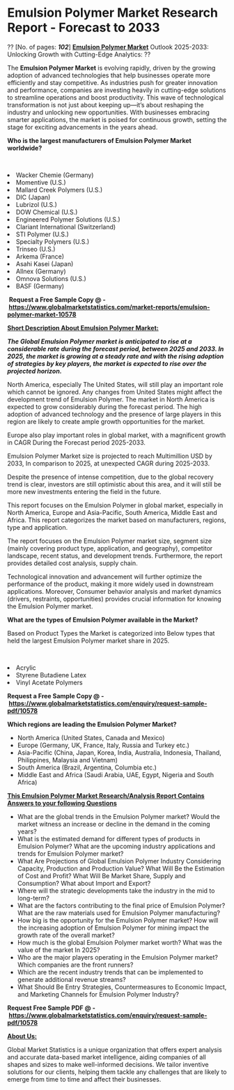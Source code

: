 <H1>Emulsion Polymer Market Research Report - Forecast to 2033</H1><p>?? [No. of pages:&nbsp;<strong><em>102</em></strong>]&nbsp;<strong><a href="https://www.globalmarketstatistics.com/market-reports/emulsion-polymer-market-10578">Emulsion Polymer&nbsp;Market</a></strong>&nbsp;Outlook 2025-2033: Unlocking Growth with Cutting-Edge Analytics: ??</p><p>The <strong>Emulsion Polymer Market</strong> is evolving rapidly, driven by the growing adoption of advanced technologies that help businesses operate more efficiently and stay competitive. As industries push for greater innovation and performance, companies are investing heavily in cutting-edge solutions to streamline operations and boost productivity. This wave of technological transformation is not just about keeping up&mdash;it&rsquo;s about reshaping the industry and unlocking new opportunities. With businesses embracing smarter applications, the market is poised for continuous growth, setting the stage for exciting advancements in the years ahead.</p><p><strong>Who is the largest manufacturers of Emulsion Polymer Market worldwide?</strong></p><p>&nbsp;<li>Wacker Chemie (Germany)<li> Momentive (U.S.)<li> Mallard Creek Polymers (U.S.)<li> DIC (Japan)<li> Lubrizol (U.S.)<li> DOW Chemical (U.S.)<li> Engineered Polymer Solutions (U.S.)<li> Clariant International (Switzerland)<li> STI Polymer (U.S.)<li> Specialty Polymers (U.S.)<li> Trinseo (U.S.)<li> Arkema (France)<li> Asahi Kasei (Japan)<li> Allnex (Germany)<li> Omnova Solutions (U.S.)<li> BASF (Germany)</p><p>&nbsp;<strong>Request a Free Sample Copy @ -&nbsp;<a href="https://www.globalmarketstatistics.com/market-reports/emulsion-polymer-market-10578">https://www.globalmarketstatistics.com/market-reports/emulsion-polymer-market-10578</a></strong></p><p><strong><u>Short Description About Emulsion Polymer Market:</u></strong></p><p><strong><em>The Global Emulsion Polymer market is anticipated to rise at a considerable rate during the forecast period, between 2025 and 2033. In 2025, the market is growing at a steady rate and with the rising adoption of strategies by key players, the market is expected to rise over the projected horizon.</em></strong></p><p>North America, especially The United States, will still play an important role which cannot be ignored. Any changes from United States might affect the development trend of Emulsion Polymer. The market in North America is expected to grow considerably during the forecast period. The high adoption of advanced technology and the presence of large players in this region are likely to create ample growth opportunities for the market.</p><p>Europe also play important roles in global market, with a magnificent growth in CAGR During the Forecast period 2025-2033.</p><p>Emulsion Polymer Market size is projected to reach Multimillion USD by 2033, In comparison to 2025, at unexpected CAGR during 2025-2033.</p><p>Despite the presence of intense competition, due to the global recovery trend is clear, investors are still optimistic about this area, and it will still be more new investments entering the field in the future.</p><p>This report focuses on the Emulsion Polymer in global market, especially in North America, Europe and Asia-Pacific, South America, Middle East and Africa. This report categorizes the market based on manufacturers, regions, type and application.</p><p>The report focuses on the Emulsion Polymer market size, segment size (mainly covering product type, application, and geography), competitor landscape, recent status, and development trends. Furthermore, the report provides detailed cost analysis, supply chain.</p><p>Technological innovation and advancement will further optimize the performance of the product, making it more widely used in downstream applications. Moreover, Consumer behavior analysis and market dynamics (drivers, restraints, opportunities) provides crucial information for knowing the Emulsion Polymer market.</p><p><strong>What are the types of Emulsion Polymer available in the Market?</strong></p><p>Based on Product Types the Market is categorized into Below types that held the largest Emulsion Polymer market share in 2025.</p><p>&nbsp;<li>Acrylic<li> Styrene Butadiene Latex<li> Vinyl Acetate Polymers&nbsp;</p><p><strong>Request a Free Sample Copy @ -&nbsp;<a href="https://www.globalmarketstatistics.com/enquiry/request-sample-pdf/10578">https://www.globalmarketstatistics.com/enquiry/request-sample-pdf/10578</a></strong></p><p><strong>Which regions are leading the Emulsion Polymer Market?</strong></p><ul><li>North America (United States, Canada and Mexico)</li><li>Europe (Germany, UK, France, Italy, Russia and Turkey etc.)</li><li>Asia-Pacific (China, Japan, Korea, India, Australia, Indonesia, Thailand, Philippines, Malaysia and Vietnam)</li><li>South America (Brazil, Argentina, Columbia etc.)</li><li>Middle East and Africa (Saudi Arabia, UAE, Egypt, Nigeria and South Africa)</li></ul><p><strong><u>This Emulsion Polymer Market Research/Analysis Report Contains Answers to your following Questions</u></strong></p><ul><li>What are the global trends in the Emulsion Polymer market? Would the market witness an increase or decline in the demand in the coming years?</li><li>What is the estimated demand for different types of products in Emulsion Polymer? What are the upcoming industry applications and trends for Emulsion Polymer market?</li><li>What Are Projections of Global Emulsion Polymer Industry Considering Capacity, Production and Production Value? What Will Be the Estimation of Cost and Profit? What Will Be Market Share, Supply and Consumption? What about Import and Export?</li><li>Where will the strategic developments take the industry in the mid to long-term?</li><li>What are the factors contributing to the final price of Emulsion Polymer? What are the raw materials used for Emulsion Polymer manufacturing?</li><li>How big is the opportunity for the Emulsion Polymer market? How will the increasing adoption of Emulsion Polymer for mining impact the growth rate of the overall market?</li><li>How much is the global Emulsion Polymer market worth? What was the value of the market In 2025?</li><li>Who are the major players operating in the Emulsion Polymer market? Which companies are the front runners?</li><li>Which are the recent industry trends that can be implemented to generate additional revenue streams?</li><li>What Should Be Entry Strategies, Countermeasures to Economic Impact, and Marketing Channels for Emulsion Polymer Industry?</li></ul><p><strong>Request Free Sample PDF @ -&nbsp;<a href="https://www.globalmarketstatistics.com/enquiry/request-sample-pdf/10578">https://www.globalmarketstatistics.com/enquiry/request-sample-pdf/10578</a></strong></p><p><strong><u>About Us:</u></strong></p><p>Global Market Statistics&nbsp;is a unique organization that offers expert analysis and accurate data-based market intelligence, aiding companies of all shapes and sizes to make well-informed decisions. We tailor inventive solutions for our clients, helping them tackle any challenges that are likely to emerge from time to time and affect their businesses.</p>
